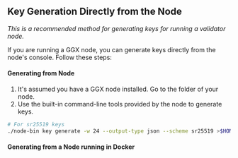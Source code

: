 ## Key Generation Directly from the Node
*This is a recommended method for generating keys for running a validator node.*

If you are running a GGX node, you can generate keys directly from the node's console. Follow these steps:

#### Generating from Node

1. It's assumed you have a GGX node installed. Go to the folder of your node.
2. Use the built-in command-line tools provided by the node to generate keys.

```bash
# For sr25519 keys
./node-bin key generate -w 24 --output-type json --scheme sr25519 >$HOME/keys/ggx_sr25519.json
```

#### Generating from a Node running in Docker
